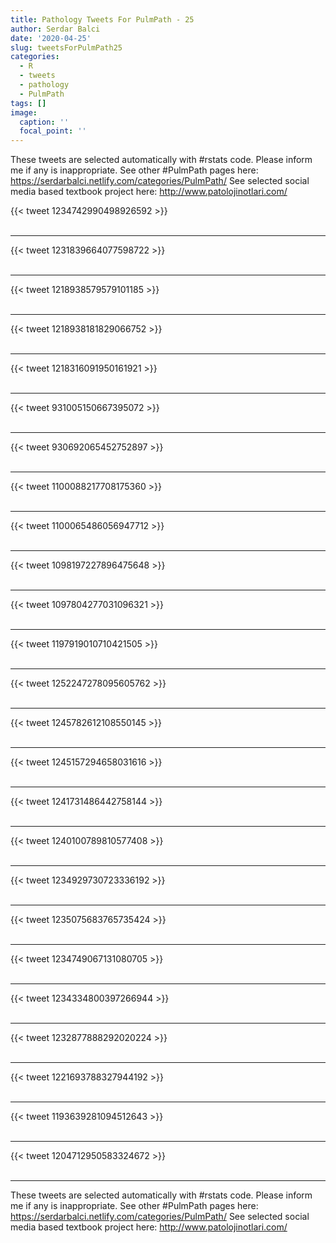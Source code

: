 ```yaml
---
title: Pathology Tweets For PulmPath - 25
author: Serdar Balci
date: '2020-04-25'
slug: tweetsForPulmPath25
categories:
  - R
  - tweets
  - pathology
  - PulmPath
tags: []
image:
  caption: ''
  focal_point: ''
---
```



These tweets are selected automatically with #rstats code. Please inform me if any is inappropriate.
See other #PulmPath pages here: https://serdarbalci.netlify.com/categories/PulmPath/ 
See selected social media based textbook project here: http://www.patolojinotlari.com/

{{< tweet 1234742990498926592 >}}
<br>
<br>
<hr>
{{< tweet 1231839664077598722 >}}
<br>
<br>
<hr>
{{< tweet 1218938579579101185 >}}
<br>
<br>
<hr>
{{< tweet 1218938181829066752 >}}
<br>
<br>
<hr>
{{< tweet 1218316091950161921 >}}
<br>
<br>
<hr>
{{< tweet 931005150667395072 >}}
<br>
<br>
<hr>
{{< tweet 930692065452752897 >}}
<br>
<br>
<hr>
{{< tweet 1100088217708175360 >}}
<br>
<br>
<hr>
{{< tweet 1100065486056947712 >}}
<br>
<br>
<hr>
{{< tweet 1098197227896475648 >}}
<br>
<br>
<hr>
{{< tweet 1097804277031096321 >}}
<br>
<br>
<hr>
{{< tweet 1197919010710421505 >}}
<br>
<br>
<hr>
{{< tweet 1252247278095605762 >}}
<br>
<br>
<hr>
{{< tweet 1245782612108550145 >}}
<br>
<br>
<hr>
{{< tweet 1245157294658031616 >}}
<br>
<br>
<hr>
{{< tweet 1241731486442758144 >}}
<br>
<br>
<hr>
{{< tweet 1240100789810577408 >}}
<br>
<br>
<hr>
{{< tweet 1234929730723336192 >}}
<br>
<br>
<hr>
{{< tweet 1235075683765735424 >}}
<br>
<br>
<hr>
{{< tweet 1234749067131080705 >}}
<br>
<br>
<hr>
{{< tweet 1234334800397266944 >}}
<br>
<br>
<hr>
{{< tweet 1232877888292020224 >}}
<br>
<br>
<hr>
{{< tweet 1221693788327944192 >}}
<br>
<br>
<hr>
{{< tweet 1193639281094512643 >}}
<br>
<br>
<hr>
{{< tweet 1204712950583324672 >}}
<br>
<br>
<hr>


These tweets are selected automatically with #rstats code. Please inform me if any is inappropriate.
See other #PulmPath pages here: https://serdarbalci.netlify.com/categories/PulmPath/ 
See selected social media based textbook project here: http://www.patolojinotlari.com/
